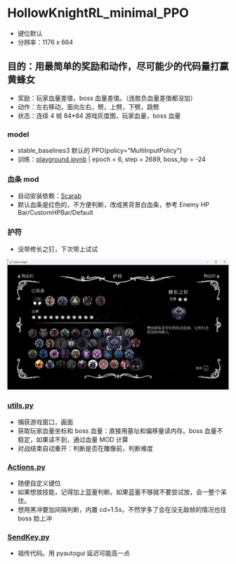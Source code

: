 # HollowKnightRL_minimal_PPO
- 键位默认
- 分辨率：1176 x 664

## 目的：用最简单的奖励和动作，尽可能少的代码量打赢黄蜂女
- 奖励：玩家血量差值，boss 血量差值。（连胜负血量差值都没加）
- 动作：左右移动，面向左右，劈，上劈，下劈，跳劈
- 状态：连续 4 帧 84*84 游戏灰度图，玩家血量，boss 血量

### model
- stable_baselines3 默认的 PPO(policy="MultiInputPolicy")
- 训练：[playground.ipynb](./playground.ipynb) | epoch = 6, step = 2689, boss_hp = -24

### 血条 mod
- 自动安装依赖：[Scarab](https://github.com/fifty-six/Scarab)
- 默认血条是红色的，不方便判断，改成黑背景白血条，参考 Enemy HP Bar/CustomHPBar/Default

### 护符
- 没带修长之钉，下次带上试试
<div style="text-align: center;">
  <img src="./images/charms.png" alt="charms" style="width: auto; height: auto;">
</div>

### [utils.py](./utils.py)
- 捕获游戏窗口，画面
- 获取玩家血量坐标和 boss 血量：直接用基址和偏移量读内存。boss 血量不稳定，如果读不到，通过血量 MOD 计算
- 对战结束自动重开：判断是否在雕像前，判断难度

### [Actions.py](./Actions.py)
- 随便自定义键位
- 如果想放技能，记得加上蓝量判断。如果蓝量不够就不要尝试放，会一整个呆住。
- 想用黑冲要加间隔判断，内置 cd=1.5s，不然学多了会在没无敌帧的情况也往 boss 脸上冲

### [SendKey.py](./SendKey.py)
- 祖传代码。用 pyautogui 延迟可能高一点
